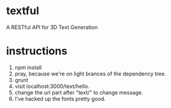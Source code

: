 textful
=======

A RESTful API for 3D Text Generation 

instructions
=======

1. npm install
1. pray, because we're on light brances of the dependency tree.
1. grunt
1. visit localhost:3000/text/hello.
1. change the url part after "text/" to change message.
1. I've hacked up the fonts pretty good.
